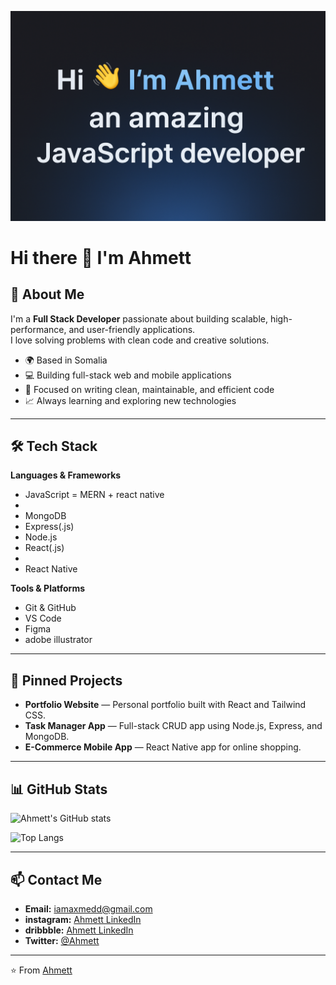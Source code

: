 ![image alt](https://github.com/Ahmett23/Ahmett23/blob/8f7169d1a23ebc2e8121cff5eeb2560c09ff7953/ChatGPT%20Image%20Aug%2015%2C%202025%2C%2011_19_23%20AM.png)
# Hi there 👋 I'm Ahmett

## 🚀 About Me
I'm a **Full Stack Developer** passionate about building scalable, high-performance, and user-friendly applications.  
I love solving problems with clean code and creative solutions.

- 🌍 Based in Somalia  
- 💻 Building full-stack web and mobile applications  
- 🎯 Focused on writing clean, maintainable, and efficient code  
- 📈 Always learning and exploring new technologies  

---

## 🛠️ Tech Stack

**Languages & Frameworks**  
- JavaScript = MERN + react native 
-  
- MongoDB
- Express(.js) 
- Node.js
- React(.js)
- 
- React Native  
    

**Tools & Platforms**  
- Git & GitHub  
- VS Code  
- Figma  
- adobe illustrator
 

---

## 📌 Pinned Projects
- **Portfolio Website** — Personal portfolio built with React and Tailwind CSS.  
- **Task Manager App** — Full-stack CRUD app using Node.js, Express, and MongoDB.  
- **E-Commerce Mobile App** — React Native app for online shopping.  

---

## 📊 GitHub Stats
![Ahmett's GitHub stats](https://github-readme-stats.vercel.app/api?username=Ahmett23&show_icons=true&theme=radical)  

![Top Langs](https://github-readme-stats.vercel.app/api/top-langs/?username=Ahmett23&layout=compact&theme=radical)  

---

## 📫 Contact Me
- **Email:** iamaxmedd@gmail.com
- **instagram:** [Ahmett LinkedIn](https://www.instagram.com/_ahmett_updi_23/)  
- **dribbble:** [Ahmett LinkedIn](https://dribbble.com/ahmedcabdi)  
- **Twitter:** [@Ahmett](https://x.com/mr__Taatiko)  

---
⭐️ From [Ahmett](https://github.com/Ahmett23)
